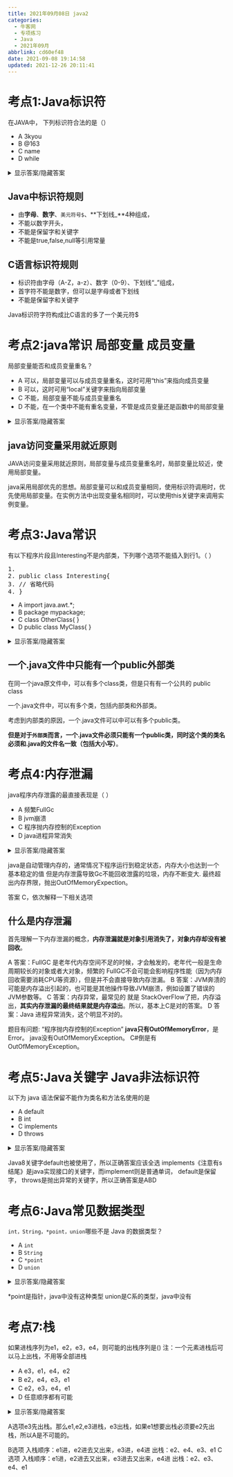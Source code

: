 ```yaml
---
title: 2021年09月08日 java2
categories: 
  - 牛客网
  - 专项练习
  - Java
  - 2021年09月
abbrlink: cd60ef48
date: 2021-09-08 19:14:58
updated: 2021-12-26 20:11:41
---
```

# 考点1:Java标识符
在JAVA中， 下列标识符合法的是（）

- A 3kyou
- B @163
- C name
- D while

<details><summary>显示答案/隐藏答案</summary>正确答案: C</details>

## Java中标识符规则
- 由**字母**、**数字**、`美元符号$`、**下划线_**4种组成，
- 不能以数字开头，
- 不能是保留字和关键字
- 不能是true,false,null等引用常量

## C语言标识符规则

- 标识符由字母（A-Z，a-z）、数字（0-9）、下划线“_”组成，
- 首字符不能是数字，但可以是字母或者下划线
- 不能是保留字和关键字

Java标识符字符构成比C语言的多了一个美元符$

# 考点2:java常识 局部变量 成员变量
局部变量能否和成员变量重名？

- A 可以，局部变量可以与成员变量重名，这时可用“this”来指向成员变量
- B 可以，这时可用“local”关键字来指向局部变量
- C 不能，局部变量不能与成员变量重名
- D 不能，在一个类中不能有重名变量，不管是成员变量还是函数中的局部变量

<details><summary>显示答案/隐藏答案</summary>正确答案: A</details>

## java访问变量采用就近原则
JAVA访问变量采用就近原则，局部变量与成员变量重名时，局部变量比较近，使用局部变量。

java采用局部优先的思想。局部变量可以和成员变量相同，使用标识符调用时，优先使用局部变量。在实例方法中出现变量名相同时，可以使用this关键字来调用实例变量。


# 考点3:Java常识
有以下程序片段且Interesting不是内部类，下列哪个选项不能插入到行1。（    ）
<pre>
1.
2. public class Interesting{
3. // 省略代码
4. }
</pre>

- A import java.awt.*;
- B package mypackage;
- C class OtherClass{ }
- D public class MyClass{ }

<details><summary>显示答案/隐藏答案</summary>正确答案: D</details>

## 一个.java文件中只能有一个public外部类
在同一个java原文件中，可以有多个class类，但是只有有一个公共的 public class

一个.java文件中，可以有多个类，包括内部类和外部类。

考虑到内部类的原因，一个.java文件可以中可以有多个public类。

**但是对于`外部类`而言，一个.java文件必须只能有一个public类，同时这个类的类名必须和.java的文件名一致（包括大小写）**。


# 考点4:内存泄漏
java程序内存泄露的最直接表现是（ ）
- A 频繁FullGc
- B jvm崩溃
- C 程序抛内存控制的Exception
- D java进程异常消失

<details><summary>显示答案/隐藏答案</summary>正确答案: C</details>

java是自动管理内存的，通常情况下程序运行到稳定状态，内存大小也达到一个 基本稳定的值
但是内存泄露导致Gc不能回收泄露的垃圾，内存不断变大.
最终超出内存界限，抛出OutOfMemoryExpection。

答案 C，依次解释一下相关选项
## 什么是内存泄漏
首先理解一下内存泄漏的概念，**内存泄漏就是对象引用消失了，对象内存却没有被回收**。


A 答案：FullGC 是老年代内存空间不足的时候，才会触发的，老年代一般是生命周期较长的对象或者大对象，频繁的 FullGC不会可能会影响程序性能（因为内存回收需要消耗CPU等资源），但是并不会直接导致内存泄漏。
B 答案：JVM奔溃的可能是内存溢出引起的，也可能是其他操作导致JVM崩溃，例如设置了错误的JVM参数等。
C 答案：内存异常，最常见的 就是 StackOverFlow了把，内存溢出，**其实内存泄漏的最终结果就是内存溢出**。所以，基本上C是对的答案。
D 答案：Java 进程异常消失，这个明显不对的。

题目有问题:
“程序抛内存控制的Exception”
**java只有OutOfMemoryError**，是Error。
java没有OutOfMemoryException。
C#倒是有OutOfMemoryException。


# 考点5:Java关键字 Java非法标识符
以下为 java 语法保留不能作为类名和方法名使用的是

- A default
- B int
- C implements
- D throws

<details><summary>显示答案/隐藏答案</summary>正确答案: ABCD</details>

Java8关键字default也被使用了，所以正确答案应该全选
implements《注意有s结尾》是java实现接口的关键字，而implement则是普通单词，
default是保留字，
throws是抛出异常的关键字，所以正确答案是ABD

# 考点6:Java常见数据类型
`int，String，*point，union`哪些不是 Java 的数据类型？
- A `int`
- B `String`
- C `*point`
- D `union`

<details><summary>显示答案/隐藏答案</summary>正确答案: CD</details>

*point是指针，java中没有这种类型
union是C系的类型，java中没有

# 考点7:栈
如果进栈序列为e1，e2，e3，e4，则可能的出栈序列是()
注：一个元素进栈后可以马上出栈，不用等全部进栈
- A e3，e1，e4，e2
- B e2，e4，e3，e1
- C e2，e3，e4，e1
- D 任意顺序都有可能

<details><summary>显示答案/隐藏答案</summary>正确答案: BC</details>

A选项e3先出栈。那么e1,e2,e3进栈，e3出栈，如果e1想要出栈必须要e2先出栈，所以A是不可能的。

B选项 
    入栈顺序：e1进，e2进去又出来，e3进，e4进
    出栈：e2、e4、e3、e1
C选项
    入栈顺序：e1进，e2进去又出来，e3进去又出来，e4进
    出栈：e2、e3、e4、e1

